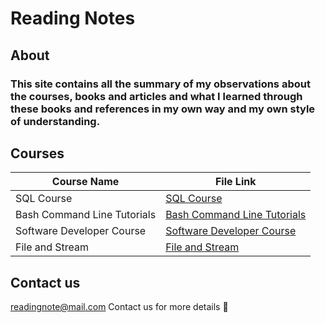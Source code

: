 # Reading Notes

## About 

### This site contains all the summary of my observations about the courses, books and articles and what I learned through these books and references in my own way and my own style of understanding.

## Courses

| Course Name                 | File Link                                                     |
|-----------------------------|---------------------------------------------------------------|
| SQL Course                  | [SQL Course](./SQL-Course.md)                                 |
| Bash Command Line Tutorials | [Bash Command Line Tutorials](./CLI-Course.md)                |
| Software Developer Course   | [Software Developer Course](./Software-Development-Course.md) |
| File and Stream | [File and Stream](./File-Stream.md) |

## Contact us

readingnote@mail.com Contact us for more details :email:
